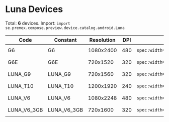 # Luna Devices

Total: **6** devices. Import: `import se.premex.compose.preview.device.catalog.android.Luna`

| Code | Constant | Resolution | DPI | Compose Spec | Preview Usage |
|------|----------|------------|-----|-------------|---------------|
| G6 | G6 | 1080x2400 | 480 | `spec:width=1080px,height=2400px,dpi=480` | `@Preview(device = Luna.G6)` |
| G6E | G6E | 720x1520 | 320 | `spec:width=720px,height=1520px,dpi=320` | `@Preview(device = Luna.G6E)` |
| LUNA_G9 | LUNA_G9 | 720x1560 | 320 | `spec:width=720px,height=1560px,dpi=320` | `@Preview(device = Luna.LUNA_G9)` |
| LUNA_T10 | LUNA_T10 | 1200x1920 | 240 | `spec:width=1200px,height=1920px,dpi=240` | `@Preview(device = Luna.LUNA_T10)` |
| LUNA_V6 | LUNA_V6 | 1080x2248 | 480 | `spec:width=1080px,height=2248px,dpi=480` | `@Preview(device = Luna.LUNA_V6)` |
| LUNA_V6_3GB | LUNA_V6_3GB | 720x1600 | 320 | `spec:width=720px,height=1600px,dpi=320` | `@Preview(device = Luna.LUNA_V6_3GB)` |

<!-- Generated automatically. Do not edit manually. -->
